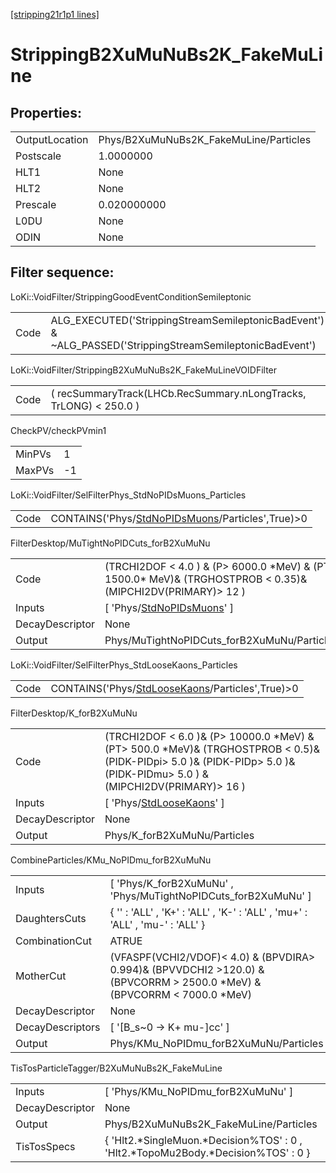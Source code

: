 [[stripping21r1p1 lines]](./stripping21r1p1-index)

# StrippingB2XuMuNuBs2K_FakeMuLine

## Properties:

|                |                                        |
|----------------|----------------------------------------|
| OutputLocation | Phys/B2XuMuNuBs2K_FakeMuLine/Particles |
| Postscale      | 1.0000000                              |
| HLT1           | None                                   |
| HLT2           | None                                   |
| Prescale       | 0.020000000                            |
| L0DU           | None                                   |
| ODIN           | None                                   |

## Filter sequence:

LoKi::VoidFilter/StrippingGoodEventConditionSemileptonic

|      |                                                                                                          |
|------|----------------------------------------------------------------------------------------------------------|
| Code | ALG_EXECUTED('StrippingStreamSemileptonicBadEvent') & ~ALG_PASSED('StrippingStreamSemileptonicBadEvent') |

LoKi::VoidFilter/StrippingB2XuMuNuBs2K_FakeMuLineVOIDFilter

|      |                                                                   |
|------|-------------------------------------------------------------------|
| Code | ( recSummaryTrack(LHCb.RecSummary.nLongTracks, TrLONG) \< 250.0 ) |

CheckPV/checkPVmin1

|        |     |
|--------|-----|
| MinPVs | 1   |
| MaxPVs | -1  |

LoKi::VoidFilter/SelFilterPhys_StdNoPIDsMuons_Particles

|      |                                                                                                       |
|------|-------------------------------------------------------------------------------------------------------|
| Code | CONTAINS('Phys/[StdNoPIDsMuons](./stripping21r1p1-commonparticles-stdnopidsmuons)/Particles',True)\>0 |

FilterDesktop/MuTightNoPIDCuts_forB2XuMuNu

|                 |                                                                                                                   |
|-----------------|-------------------------------------------------------------------------------------------------------------------|
| Code            | (TRCHI2DOF \< 4.0 ) & (P\> 6000.0 \*MeV) & (PT\> 1500.0\* MeV)& (TRGHOSTPROB \< 0.35)& (MIPCHI2DV(PRIMARY)\> 12 ) |
| Inputs          | [ 'Phys/[StdNoPIDsMuons](./stripping21r1p1-commonparticles-stdnopidsmuons)' ]                                   |
| DecayDescriptor | None                                                                                                              |
| Output          | Phys/MuTightNoPIDCuts_forB2XuMuNu/Particles                                                                       |

LoKi::VoidFilter/SelFilterPhys_StdLooseKaons_Particles

|      |                                                                                                     |
|------|-----------------------------------------------------------------------------------------------------|
| Code | CONTAINS('Phys/[StdLooseKaons](./stripping21r1p1-commonparticles-stdloosekaons)/Particles',True)\>0 |

FilterDesktop/K_forB2XuMuNu

|                 |                                                                                                                                                                                |
|-----------------|--------------------------------------------------------------------------------------------------------------------------------------------------------------------------------|
| Code            | (TRCHI2DOF \< 6.0 )& (P\> 10000.0 \*MeV) & (PT\> 500.0 \*MeV)& (TRGHOSTPROB \< 0.5)& (PIDK-PIDpi\> 5.0 )& (PIDK-PIDp\> 5.0 )& (PIDK-PIDmu\> 5.0 ) & (MIPCHI2DV(PRIMARY)\> 16 ) |
| Inputs          | [ 'Phys/[StdLooseKaons](./stripping21r1p1-commonparticles-stdloosekaons)' ]                                                                                                  |
| DecayDescriptor | None                                                                                                                                                                           |
| Output          | Phys/K_forB2XuMuNu/Particles                                                                                                                                                   |

CombineParticles/KMu_NoPIDmu_forB2XuMuNu

|                  |                                                                                                                               |
|------------------|-------------------------------------------------------------------------------------------------------------------------------|
| Inputs           | [ 'Phys/K_forB2XuMuNu' , 'Phys/MuTightNoPIDCuts_forB2XuMuNu' ]                                                              |
| DaughtersCuts    | { '' : 'ALL' , 'K+' : 'ALL' , 'K-' : 'ALL' , 'mu+' : 'ALL' , 'mu-' : 'ALL' }                                                  |
| CombinationCut   | ATRUE                                                                                                                         |
| MotherCut        | (VFASPF(VCHI2/VDOF)\< 4.0) & (BPVDIRA\> 0.994)& (BPVVDCHI2 \>120.0) & (BPVCORRM \> 2500.0 \*MeV) & (BPVCORRM \< 7000.0 \*MeV) |
| DecayDescriptor  | None                                                                                                                          |
| DecayDescriptors | [ '[B_s~0 -\> K+ mu-]cc' ]                                                                                                |
| Output           | Phys/KMu_NoPIDmu_forB2XuMuNu/Particles                                                                                        |

TisTosParticleTagger/B2XuMuNuBs2K_FakeMuLine

|                 |                                                                                      |
|-----------------|--------------------------------------------------------------------------------------|
| Inputs          | [ 'Phys/KMu_NoPIDmu_forB2XuMuNu' ]                                                 |
| DecayDescriptor | None                                                                                 |
| Output          | Phys/B2XuMuNuBs2K_FakeMuLine/Particles                                               |
| TisTosSpecs     | { 'Hlt2.\*SingleMuon.\*Decision%TOS' : 0 , 'Hlt2.\*TopoMu2Body.\*Decision%TOS' : 0 } |
